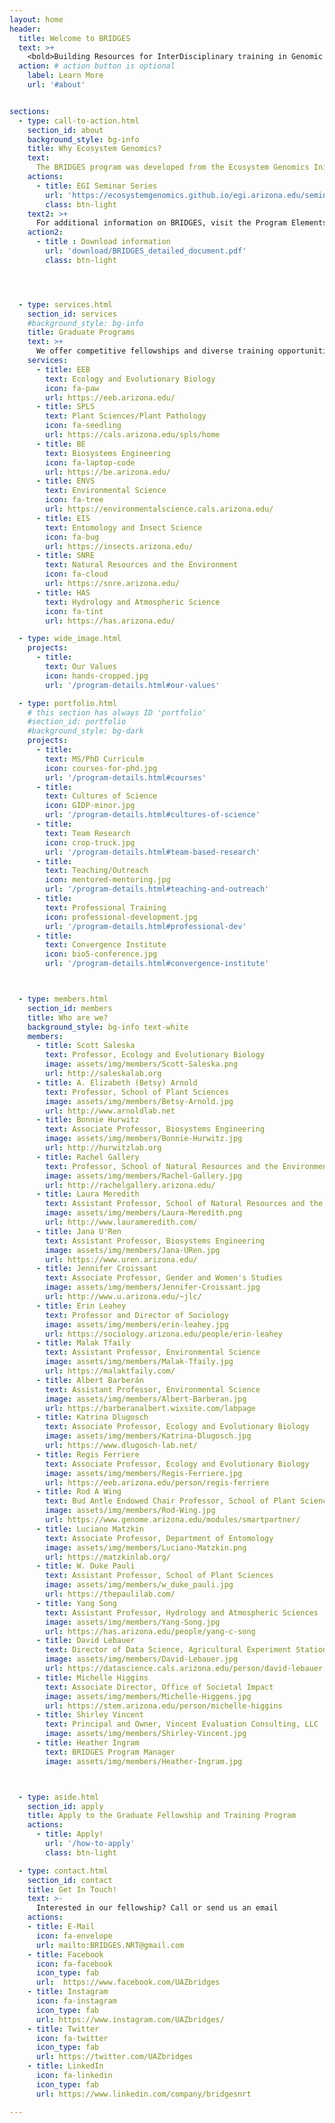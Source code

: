 ```yaml
---
layout: home
header:
  title: Welcome to BRIDGES
  text: >+
    <bold>Building Resources for InterDisciplinary training in Genomic and Ecosystem Sciences</bold> (BRIDGES) is an NSF-funded training program that supports outstanding graduate students (MS, PhD) who bring diverse perspectives in pursuing graduate degrees in ecosystem genomics. BRIDGES trainees pursue their degrees in a program enriched by professional training, research experiences, a certificate and minor, and mentorship opportunities. Fellowships available.
  action: # action button is optional
    label: Learn More
    url: '#about'


sections:
  - type: call-to-action.html
    section_id: about
    background_style: bg-info
    title: Why Ecosystem Genomics?
    text: 
      The BRIDGES program was developed from the Ecosystem Genomics Initiative (EGI) which seeks to understand how processes encoded for in genes scale to the ecosystem scale. By scaling from the gene to ecosystem scale we can understand how wild and agricultural systems function and respond to change. 
    actions:
      - title: EGI Seminar Series
        url: 'https://ecosystemgenomics.github.io/egi.arizona.edu/seminar.html'
        class: btn-light
    text2: >+
      For additional information on BRIDGES, visit the Program Elements tab or click here:
    action2:
      - title : Download information
        url: 'download/BRIDGES_detailed_document.pdf'
        class: btn-light




  - type: services.html
    section_id: services 
    #background_style: bg-info
    title: Graduate Programs 
    text: >+
      We offer competitive fellowships and diverse training opportunities for incoming MS and PhD students applying to seven graduate programs on the UArizona campus
    services:
      - title: EEB 
        text: Ecology and Evolutionary Biology 
        icon: fa-paw
        url: https://eeb.arizona.edu/ 
      - title: SPLS
        text: Plant Sciences/Plant Pathology 
        icon: fa-seedling
        url: https://cals.arizona.edu/spls/home
      - title: BE 
        text: Biosystems Engineering 
        icon: fa-laptop-code
        url: https://be.arizona.edu/
      - title: ENVS 
        text: Environmental Science 
        icon: fa-tree
        url: https://environmentalscience.cals.arizona.edu/
      - title: EIS 
        text: Entomology and Insect Science
        icon: fa-bug
        url: https://insects.arizona.edu/
      - title: SNRE 
        text: Natural Resources and the Environment 
        icon: fa-cloud
        url: https://snre.arizona.edu/
      - title: HAS 
        text: Hydrology and Atmospheric Science 
        icon: fa-tint
        url: https://has.arizona.edu/

  - type: wide_image.html
    projects:
      - title: 
        text: Our Values
        icon: hands-cropped.jpg
        url: '/program-details.html#our-values'

  - type: portfolio.html
    # this section has always ID 'portfolio'
    #section_id: portfolio 
    #background_style: bg-dark
    projects:
      - title:  
        text: MS/PhD Curriculm
        icon: courses-for-phd.jpg
        url: '/program-details.html#courses'
      - title:
        text: Cultures of Science
        icon: GIDP-minor.jpg
        url: '/program-details.html#cultures-of-science'
      - title: 
        text: Team Research
        icon: crop-truck.jpg
        url: '/program-details.html#team-based-research'
      - title: 
        text: Teaching/Outreach
        icon: mentored-mentoring.jpg
        url: '/program-details.html#teaching-and-outreach'
      - title: 
        text: Professional Training
        icon: professional-development.jpg
        url: '/program-details.html#professional-dev'
      - title: 
        text: Convergence Institute 
        icon: bio5-conference.jpg
        url: '/program-details.html#convergence-institute'



  - type: members.html
    section_id: members 
    title: Who are we? 
    background_style: bg-info text-white
    members:
      - title: Scott Saleska
        text: Professor, Ecology and Evolutionary Biology
        image: assets/img/members/Scott-Saleska.png
        url: http://saleskalab.org
      - title: A. Elizabeth (Betsy) Arnold
        text: Professor, School of Plant Sciences
        image: assets/img/members/Betsy-Arnold.jpg
        url: http://www.arnoldlab.net 
      - title: Bonnie Hurwitz
        text: Associate Professor, Biosystems Engineering
        image: assets/img/members/Bonnie-Hurwitz.jpg
        url: http://hurwitzlab.org
      - title: Rachel Gallery
        text: Professor, School of Natural Resources and the Environment
        image: assets/img/members/Rachel-Gallery.jpg 
        url: http://rachelgallery.arizona.edu/ 
      - title: Laura Meredith
        text: Assistant Professor, School of Natural Resources and the Environment
        image: assets/img/members/Laura-Meredith.png
        url: http://www.laurameredith.com/ 
      - title: Jana U'Ren
        text: Assistant Professor, Biosystems Engineering
        image: assets/img/members/Jana-URen.jpg
        url: https://www.uren.arizona.edu/ 
      - title: Jennifer Croissant
        text: Associate Professor, Gender and Women's Studies
        image: assets/img/members/Jennifer-Croissant.jpg
        url: http://www.u.arizona.edu/~jlc/
      - title: Erin Leahey
        text: Professor and Director of Sociology
        image: assets/img/members/erin-leahey.jpg
        url: https://sociology.arizona.edu/people/erin-leahey
      - title: Malak Tfaily
        text: Assistant Professor, Environmental Science
        image: assets/img/members/Malak-Tfaily.jpg
        url: https://malaktfaily.com/
      - title: Albert Barberán
        text: Assistant Professor, Environmental Science
        image: assets/img/members/Albert-Barberan.jpg
        url: https://barberanalbert.wixsite.com/labpage    
      - title: Katrina Dlugosch
        text: Associate Professor, Ecology and Evolutionary Biology
        image: assets/img/members/Katrina-Dlugosch.jpg
        url: https://www.dlugosch-lab.net/ 
      - title: Regis Ferriere
        text: Associate Professor, Ecology and Evolutionary Biology
        image: assets/img/members/Regis-Ferriere.jpg
        url: https://eeb.arizona.edu/person/regis-ferriere           
      - title: Rod A Wing
        text: Bud Antle Endowed Chair Professor, School of Plant Sciences, Ecology & Evolutionary Biology, Arizona Genomics Institute
        image: assets/img/members/Rod-Wing.jpg
        url: https://www.genome.arizona.edu/modules/smartpartner/      
      - title: Luciano Matzkin
        text: Associate Professor, Department of Entomology
        image: assets/img/members/Luciano-Matzkin.png
        url: https://matzkinlab.org/        
      - title: W. Duke Pauli
        text: Assistant Professor, School of Plant Sciences
        image: assets/img/members/w_duke_pauli.jpg
        url: https://thepaulilab.com/     
      - title: Yang Song
        text: Assistant Professor, Hydrology and Atmospheric Sciences
        image: assets/img/members/Yang-Song.jpg
        url: https://has.arizona.edu/people/yang-c-song
      - title: David Lebauer
        text: Director of Data Science, Agricultural Experiment Station 
        image: assets/img/members/David-Lebauer.jpg
        url: https://datascience.cals.arizona.edu/person/david-lebauer
      - title: Michelle Higgins
        text: Associate Director, Office of Societal Impact
        image: assets/img/members/Michelle-Higgens.jpg
        url: https://stem.arizona.edu/person/michelle-higgins
      - title: Shirley Vincent
        text: Principal and Owner, Vincent Evaluation Consulting, LLC
        image: assets/img/members/Shirley-Vincent.jpg
      - title: Heather Ingram
        text: BRIDGES Program Manager
        image: assets/img/members/Heather-Ingram.jpg



  - type: aside.html
    section_id: apply 
    title: Apply to the Graduate Fellowship and Training Program 
    actions:
      - title: Apply!
        url: '/how-to-apply' 
        class: btn-light

  - type: contact.html
    section_id: contact
    title: Get In Touch!
    text: >-
      Interested in our fellowship? Call or send us an email
    actions:
    - title: E-Mail
      icon: fa-envelope
      url: mailto:BRIDGES.NRT@gmail.com
    - title: Facebook
      icon: fa-facebook
      icon_type: fab
      url:  https://www.facebook.com/UAZbridges
    - title: Instagram
      icon: fa-instagram
      icon_type: fab
      url: https://www.instagram.com/UAZbridges/
    - title: Twitter
      icon: fa-twitter
      icon_type: fab
      url: https://twitter.com/UAZbridges
    - title: LinkedIn
      icon: fa-linkedin
      icon_type: fab
      url: https://www.linkedin.com/company/bridgesnrt

---
```


